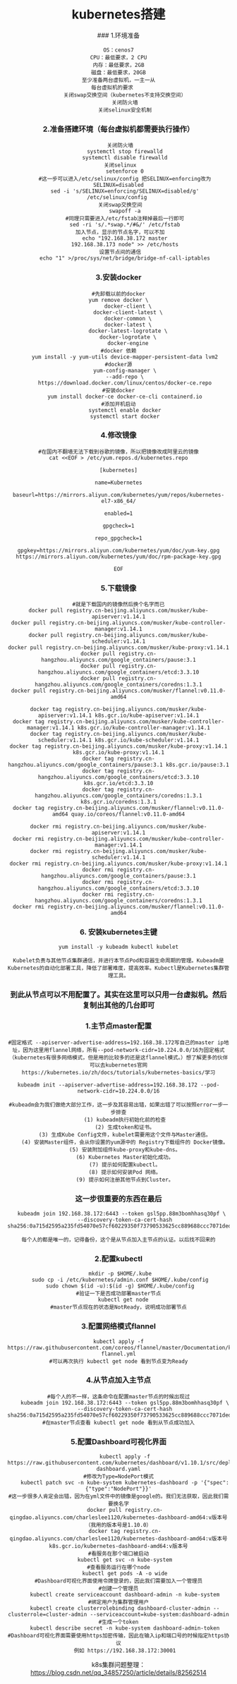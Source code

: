 <center><h1>kubernetes搭建</h1><center/>
### 1.环境准备

```中文
OS：cenos7
CPU：最低要求，2 CPU
内存：最低要求，2GB
磁盘：最低要求，20GB
至少准备两台虚拟机，一主一从
每台虚拟机的要求    
    关闭swap交换空间（kubernetes不支持交换空间）
    关闭防火墙
    关闭selinux安全机制
```

### 2.准备搭建环境（每台虚拟机都需要执行操作）

```shell
 关闭防火墙
	systemctl stop firewalld
	systemctl disable firewalld
 关闭selinux
    setenforce 0
    #这一步可以进入/etc/selinux/config 把SELINUX=enforcing改为SELINUX=disabled
    sed -i 's/SELINUX=enforcing/SELINUX=disabled/g' /etc/selinux/config 
 关闭swap交换空间
    swapoff -a
    #同理只需要进入/etc/fstab注释掉最后一行即可
    sed -ri 's/.*swap.*/#&/' /etc/fstab
 加入节点，显示的节点名字，可以不加
 	echo "192.168.38.172 master
	192.168.38.173 node" >> /etc/hosts
 设置节点间的通信
    echo "1" >/proc/sys/net/bridge/bridge-nf-call-iptables
```

### 3.安装docker

	#先卸载以前的docker
	yum remove docker \
	      docker-client \
	      docker-client-latest \
	      docker-common \
	      docker-latest \
	      docker-latest-logrotate \
	      docker-logrotate \
	      docker-engine
	#docker 依赖
		yum install -y yum-utils device-mapper-persistent-data lvm2
	#docker源
		yum-config-manager \
		--add-repo \
		https://download.docker.com/linux/centos/docker-ce.repo
	#安装docker
		yum install docker-ce docker-ce-cli containerd.io
	#添加开机启动
		systemctl enable docker
		systemctl start docker
### 4.修改镜像

    #在国内不翻墙无法下载到谷歌的镜像，所以把镜像改成阿里云的镜像
    cat <<EOF > /etc/yum.repos.d/kubernetes.repo
    
    [kubernetes]
    
    name=Kubernetes
    
    baseurl=https://mirrors.aliyun.com/kubernetes/yum/repos/kubernetes-el7-x86_64/
    
    enabled=1
    
    gpgcheck=1
    
    repo_gpgcheck=1
    
    gpgkey=https://mirrors.aliyun.com/kubernetes/yum/doc/yum-key.gpg https://mirrors.aliyun.com/kubernetes/yum/doc/rpm-package-key.gpg
    
    EOF
### 5.下载镜像

```docker
#就是下载国内的镜像然后换个名字而已
docker pull registry.cn-beijing.aliyuncs.com/musker/kube-apiserver:v1.14.1
docker pull registry.cn-beijing.aliyuncs.com/musker/kube-controller-manager:v1.14.1
docker pull registry.cn-beijing.aliyuncs.com/musker/kube-scheduler:v1.14.1
docker pull registry.cn-beijing.aliyuncs.com/musker/kube-proxy:v1.14.1
docker pull registry.cn-hangzhou.aliyuncs.com/google_containers/pause:3.1
docker pull registry.cn-hangzhou.aliyuncs.com/google_containers/etcd:3.3.10
docker pull registry.cn-hangzhou.aliyuncs.com/google_containers/coredns:1.3.1
docker pull registry.cn-beijing.aliyuncs.com/musker/flannel:v0.11.0-amd64

docker tag registry.cn-beijing.aliyuncs.com/musker/kube-apiserver:v1.14.1 k8s.gcr.io/kube-apiserver:v1.14.1
docker tag registry.cn-beijing.aliyuncs.com/musker/kube-controller-manager:v1.14.1 k8s.gcr.io/kube-controller-manager:v1.14.1
docker tag registry.cn-beijing.aliyuncs.com/musker/kube-scheduler:v1.14.1 k8s.gcr.io/kube-scheduler:v1.14.1
docker tag registry.cn-beijing.aliyuncs.com/musker/kube-proxy:v1.14.1 k8s.gcr.io/kube-proxy:v1.14.1
docker tag registry.cn-hangzhou.aliyuncs.com/google_containers/pause:3.1 k8s.gcr.io/pause:3.1
docker tag registry.cn-hangzhou.aliyuncs.com/google_containers/etcd:3.3.10 k8s.gcr.io/etcd:3.3.10
docker tag registry.cn-hangzhou.aliyuncs.com/google_containers/coredns:1.3.1 k8s.gcr.io/coredns:1.3.1
docker tag registry.cn-beijing.aliyuncs.com/musker/flannel:v0.11.0-amd64 quay.io/coreos/flannel:v0.11.0-amd64

docker rmi registry.cn-beijing.aliyuncs.com/musker/kube-apiserver:v1.14.1
docker rmi registry.cn-beijing.aliyuncs.com/musker/kube-controller-manager:v1.14.1
docker rmi registry.cn-beijing.aliyuncs.com/musker/kube-scheduler:v1.14.1
docker rmi registry.cn-beijing.aliyuncs.com/musker/kube-proxy:v1.14.1
docker rmi registry.cn-hangzhou.aliyuncs.com/google_containers/pause:3.1
docker rmi registry.cn-hangzhou.aliyuncs.com/google_containers/etcd:3.3.10
docker rmi registry.cn-hangzhou.aliyuncs.com/google_containers/coredns:1.3.1
docker rmi registry.cn-beijing.aliyuncs.com/musker/flannel:v0.11.0-amd64
```

### 6. 安装kubernetes主键


```shell
yum install -y kubeadm kubectl kubelet

Kubelet负责与其他节点集群通信，并进行本节点Pod和容器生命周期的管理。Kubeadm是Kubernetes的自动化部署工具，降低了部署难度，提高效率。Kubectl是Kubernetes集群管理工具。
```

### 到此从节点可以不用配置了。其实在这里可以只用一台虚拟机。然后复制出其他的几台即可

### 1.主节点master配置
    #固定格式 --apiserver-advertise-address=192.168.38.172写自己的master ip地址，因为这里用flannel网络，所有--pod-network-cidr=10.224.0.0/16为固定格式（kubernetes有很多网络模式，但是用的比较多的还是这flannel模式。）想了解更多的伙伴可以去kubernetes官网
    https://kubernetes.io/zh/docs/tutorials/kubernetes-basics/学习
    
    kubeadm init --apiserver-advertise-address=192.168.38.172 --pod-network-cidr=10.224.0.0/16
    
    #kubeadm会为我们做绝大部分工作，这一步及其容易出错，如果出错了可以按照error一步一步排查
        (1) kubeadm执行初始化前的检查
        (2) 生成token和证书。
        (3) 生成Kube Config文件，kubelet需要用这个文件与Master通信。
        (4) 安装Master组件，会从你设置的yum源中的 Registry下载组件的 Docker镜像。
        (5) 安装附加组件kube-proxy和kube-dns。
        (6) Kubernetes Master初始化成功。
        (7) 提示如何配置kubectl。
        (8) 提示如何安装Pod 网络。
        (9) 提示如何注册其他节点到Cluster。
### 这一步很重要的东西在最后

      kubeadm join 192.168.38.172:6443 --token gsl5pp.88m3bomhhasq30pf \
        --discovery-token-ca-cert-hash sha256:0a715d2595a235fd54070e57cf60229350f73790533625cc889688ccc7071ded
    
    每个人的都是唯一的，记得备份，这个是从节点加入主节点的认证。以后找不回来的

### 2.配置kubectl
     mkdir -p $HOME/.kube
     sudo cp -i /etc/kubernetes/admin.conf $HOME/.kube/config
     sudo chown $(id -u):$(id -g) $HOME/.kube/config
    #验证一下是否成功部署master节点
        kubectl get node 
    #master节点现在的状态是NotReady，说明成功部署节点
### 3.配置网络模式flannel
    kubectl apply -f https://raw.githubusercontent.com/coreos/flannel/master/Documentation/kube-flannel.yml
    #可以再次执行 kubectl get node 看到节点变为Ready
### 4.从节点加入主节点

    #每个人的不一样，这条命令在配置master节点的时候出现过
        kubeadm join 192.168.38.172:6443 --token gsl5pp.88m3bomhhasq30pf \
        --discovery-token-ca-cert-hash sha256:0a715d2595a235fd54070e57cf60229350f73790533625cc889688ccc7071ded
    #在master节点查看 kubectl get node 看到从节点成功加入
### 5.配置Dashboard可视化界面

```shell
    kubectl apply -f https://raw.githubusercontent.com/kubernetes/dashboard/v1.10.1/src/deploy/recommended/kubernetes-dashboard.yaml
#修改为Type=NodePort模式
    kubectl patch svc -n kube-system kubernetes-dashboard -p '{"spec":{"type":"NodePort"}}'
#这一步很多人肯定会出错，因为在yml文件中的镜像是google的。我们无法获取，因此我们需要换名字
    docker pull registry.cn-qingdao.aliyuncs.com/charleslee1120/kubernetes-dashboard-amd64:v版本号 （我用的版本号是1.10.0）
    docker tag registry.cn-qingdao.aliyuncs.com/charleslee1120/kubernetes-dashboard-amd64:v版本号 k8s.gcr.io/kubernetes-dashboard-amd64:v版本号
#看服务在那个端口被启动
    kubectl get svc -n kube-system
#查看服务运行在哪个node
	kubectl get pods -A -o wide
#Dashboard可视化界面使用令牌登录的，因此我们需要加入一个管理员
#创建一个管理员
    kubectl create serviceaccount dashboard-admin -n kube-system
#绑定用户为集群管理用户
    kubectl create clusterrolebinding dashboard-cluster-admin --clusterrole=cluster-admin --serviceaccount=kube-system:dashboard-admin
#生成一个token
    kubectl describe secret -n kube-system dashboard-admin-token
#Dashboard可视化界面需要使用https加密传输，因此在输入ip和端口号的时候指定https协议
    例如 https://192.168.38.172:30001
```

k8s集群问题整理：<https://blog.csdn.net/qq_34857250/article/details/82562514>
